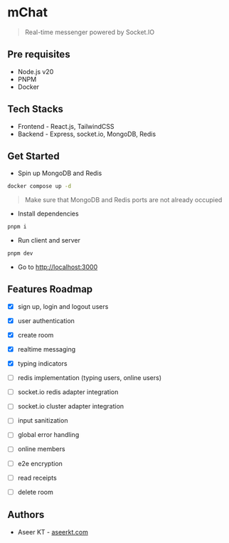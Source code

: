 # mChat

> Real-time messenger powered by Socket.IO


## Pre requisites

- Node.js v20
- PNPM
- Docker

## Tech Stacks

- Frontend - React.js, TailwindCSS
- Backend - Express, socket.io, MongoDB, Redis

## Get Started

- Spin up MongoDB and Redis
```bash
docker compose up -d
```

> Make sure that MongoDB and Redis ports are not already occupied

- Install dependencies
```bash
pnpm i
```

- Run client and server
```bash
pnpm dev
```
- Go to [http://localhost:3000](http://localhost:3000)

## Features Roadmap

- [x] sign up, login and logout users
- [x] user authentication
- [x] create room
- [x] realtime messaging
- [x] typing indicators
- [ ] redis implementation (typing users, online users)
- [ ] socket.io redis adapter integration
- [ ] socket.io cluster adapter integration
- [ ] input sanitization 
- [ ] global error handling
- [ ] online members
- [ ] e2e encryption
- [ ] read receipts
- [ ] delete room


## Authors

- Aseer KT - [aseerkt.com](https://aseerkt.com)